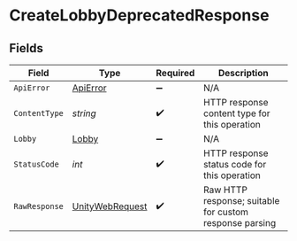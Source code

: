 # CreateLobbyDeprecatedResponse


## Fields

| Field                                                                                                            | Type                                                                                                             | Required                                                                                                         | Description                                                                                                      |
| ---------------------------------------------------------------------------------------------------------------- | ---------------------------------------------------------------------------------------------------------------- | ---------------------------------------------------------------------------------------------------------------- | ---------------------------------------------------------------------------------------------------------------- |
| `ApiError`                                                                                                       | [ApiError](../../Models/Shared/ApiError.md)                                                                      | :heavy_minus_sign:                                                                                               | N/A                                                                                                              |
| `ContentType`                                                                                                    | *string*                                                                                                         | :heavy_check_mark:                                                                                               | HTTP response content type for this operation                                                                    |
| `Lobby`                                                                                                          | [Lobby](../../Models/Shared/Lobby.md)                                                                            | :heavy_minus_sign:                                                                                               | N/A                                                                                                              |
| `StatusCode`                                                                                                     | *int*                                                                                                            | :heavy_check_mark:                                                                                               | HTTP response status code for this operation                                                                     |
| `RawResponse`                                                                                                    | [UnityWebRequest](https://docs.unity3d.com/2021.3/Documentation/ScriptReference/Networking.UnityWebRequest.html) | :heavy_check_mark:                                                                                               | Raw HTTP response; suitable for custom response parsing                                                          |